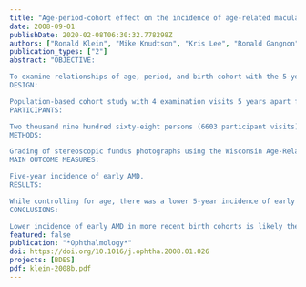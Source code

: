 ```yaml
---
title: "Age-period-cohort effect on the incidence of age-related macular degeneration: the Beaver Dam Eye Study"
date: 2008-09-01
publishDate: 2020-02-08T06:30:32.778298Z
authors: ["Ronald Klein", "Mike Knudtson", "Kris Lee", "Ronald Gangnon", "Barbara Klein"]
publication_types: ["2"]
abstract: "OBJECTIVE:

To examine relationships of age, period, and birth cohort with the 5-year incidence of age-related macular degeneration (AMD).
DESIGN:

Population-based cohort study with 4 examination visits 5 years apart from 1988 through 1990, 1993 through 1995, 1998 through 2000, and 2003 through 2005.
PARTICIPANTS:

Two thousand nine hundred sixty-eight persons (6603 participant visits) and 3588 persons (8184 participant visits) 43 to 86 years of age at baseline contributing to the incidence of early and late AMD, respectively.
METHODS:

Grading of stereoscopic fundus photographs using the Wisconsin Age-Related Maculopathy Grading System.
MAIN OUTCOME MEASURES:

Five-year incidence of early AMD.
RESULTS:

While controlling for age, there was a lower 5-year incidence of early AMD in later rather than in earlier birth cohorts (odds ratio per increasing category, 0.70; 95% confidence interval, 0.62-0.78; P<0.001). This remained while controlling for smoking, blood pressure, and other related factors. There was no evidence for a period or birth cohort effect with late AMD.
CONCLUSIONS:

Lower incidence of early AMD in more recent birth cohorts is likely the result of unmeasured risk factors for early AMD. Further study of possible unmeasured risk factors that may have caused this cohort effect may help to identify new modifiable risk factors for AMD. Diminishing incidence of early AMD in later birth cohorts would be expected to result in lower long-term estimates of future incidence of AMD than do current estimates that do not take this effect into account."
featured: false
publication: "*Ophthalmology*"
doi: https://doi.org/10.1016/j.ophtha.2008.01.026
projects: [BDES]
pdf: klein-2008b.pdf
---
```


